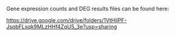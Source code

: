 
Gene expression counts and DEG results files can be found here:  

https://drive.google.com/drive/folders/1VtHjlPF-JspbFLsqk9MLzHHf4ZqU5_3e?usp=sharing
